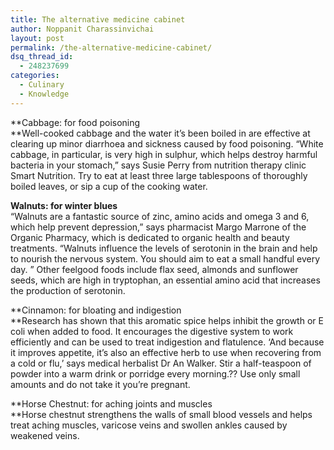 ```yaml
---
title: The alternative medicine cabinet
author: Noppanit Charassinvichai
layout: post
permalink: /the-alternative-medicine-cabinet/
dsq_thread_id:
  - 248237699
categories:
  - Culinary
  - Knowledge
---
```

**Cabbage: for food poisoning  
**Well-cooked cabbage and the water it&#8217;s been boiled in are effective at clearing up minor diarrhoea and sickness caused by food poisoning. &#8220;White cabbage, in particular, is very high in sulphur, which helps destroy harmful bacteria in your stomach,&#8221; says Susie Perry from nutrition therapy clinic Smart Nutrition. Try to eat at least three large tablespoons of thoroughly boiled leaves, or sip a cup of the cooking water.

**Walnuts: for winter blues**  
&#8220;Walnuts are a fantastic source of zinc, amino acids and omega 3 and 6, which help prevent depression,&#8221; says pharmacist Margo Marrone of the Organic Pharmacy, which is dedicated to organic health and beauty treatments. &#8220;Walnuts influence the levels of serotonin in the brain and help to nourish the nervous system. You should aim to eat a small handful every day. &#8221; Other feelgood foods include flax seed, almonds and sunflower seeds, which are high in tryptophan, an essential amino acid that increases the production of serotonin.

**Cinnamon: for bloating and indigestion  
**Research has shown that this aromatic spice helps inhibit the growth or E coli when added to food. It encourages the digestive system to work efficiently and can be used to treat indigestion and flatulence. &#8216;And because it improves appetite, it&#8217;s also an effective herb to use when recovering from a cold or flu,&#8217; says medical herbalist Dr An Walker. Stir a half-teaspoon of powder into a warm drink or porridge every morning.?? Use only small amounts and do not take it you&#8217;re pregnant.

**Horse Chestnut: for aching joints and muscles  
**Horse chestnut strengthens the walls of small blood vessels and helps treat aching muscles, varicose veins and swollen ankles caused by weakened veins.